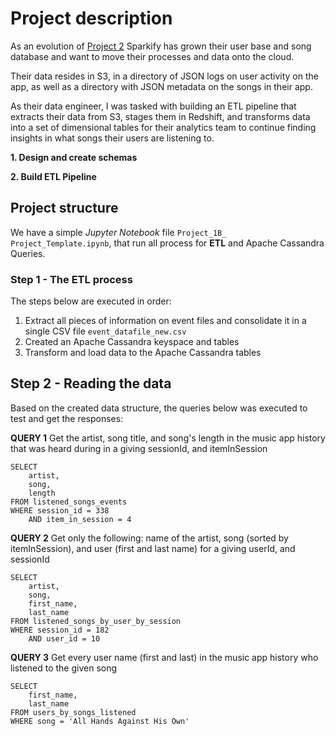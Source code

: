# Project description
As an evolution of [Project 2](https://github.com/hedcler/udacity-dataengineer-project2) Sparkify has grown their user base and song database and want to move their processes and data onto the cloud.

Their data resides in S3, in a directory of JSON logs on user activity on the app, as well as a directory with JSON metadata on the songs in their app.

As their data engineer, I was tasked with building an ETL pipeline that extracts their data from S3, stages them in Redshift, and transforms data into a set of dimensional tables for their analytics team to continue finding insights in what songs their users are listening to.

**1. Design and create schemas**

**2. Build ETL Pipeline**

## Project structure

We have a simple *Jupyter Notebook* file `Project_1B_ Project_Template.ipynb`, that run all process for **ETL** and Apache Cassandra Queries.

### Step 1 - The ETL process

The steps below are executed in order:

1. Extract all pieces of information on event files and consolidate it in a single CSV file `event_datafile_new.csv`
2. Created an Apache Cassandra keyspace and tables
3. Transform and load data to the Apache Cassandra tables

## Step 2 - Reading the data

Based on the created data structure, the queries below was executed to test and get the responses:

**QUERY 1**
Get the artist, song title, and song's length in the music app history that was heard during in a giving sessionId, and itemInSession
```
SELECT 
	artist, 
	song, 
	length 
FROM listened_songs_events 
WHERE session_id = 338 
	AND item_in_session = 4
```

**QUERY 2**
Get only the following: name of the artist, song (sorted by itemInSession), and user (first and last name) for a giving userId, and sessionId
```
SELECT 
	artist, 
	song, 
	first_name, 
	last_name 
FROM listened_songs_by_user_by_session 
WHERE session_id = 182 
	AND user_id = 10
```

**QUERY 3**
Get every user name (first and last) in the music app history who listened to the given song
```
SELECT 
	first_name, 
	last_name 
FROM users_by_songs_listened 
WHERE song = 'All Hands Against His Own'
```
